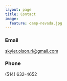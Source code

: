 ```yaml
---
layout: page
title: Contact
image:
  feature: camp-nevada.jpg
---
```



### Email
[skyler.olson.rl@gmail.com](mailto:skyler.olson.rl@gmail.com)

### Phone
(514) 632-4652
